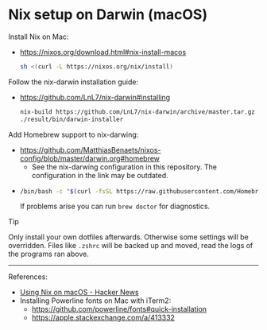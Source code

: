 # Nix setup on Darwin (macOS)

Install Nix on Mac:
- https://nixos.org/download.html#nix-install-macos
  ```sh
  sh <(curl -L https://nixos.org/nix/install)
  ```

Follow the nix-darwin installation guide:
- https://github.com/LnL7/nix-darwin#installing
  ```sh
  nix-build https://github.com/LnL7/nix-darwin/archive/master.tar.gz -A installer
  ./result/bin/darwin-installer
  ```

Add Homebrew support to nix-darwing:
- https://github.com/MatthiasBenaets/nixos-config/blob/master/darwin.org#homebrew
    - See the nix-darwing configuration in this repository.
      The configuration in the link may be outdated.
- ```sh
  /bin/bash -c "$(curl -fsSL https://raw.githubusercontent.com/Homebrew/install/HEAD/install.sh)"
  ```
  If problems arise you can run `brew doctor` for diagnostics.

> [!TIP]
> Only install your own dotfiles afterwards.
> Otherwise some settings will be overridden.
> Files like `.zshrc` will be backed up and moved, read the logs of the programs ran above.

-------------------------------------------------------------------------------

References:
- [Using Nix on macOS - Hacker News](https://news.ycombinator.com/item?id=32290725)
- Installing Powerline fonts on Mac with iTerm2:
    - https://github.com/powerline/fonts#quick-installation
    - https://apple.stackexchange.com/a/413332
